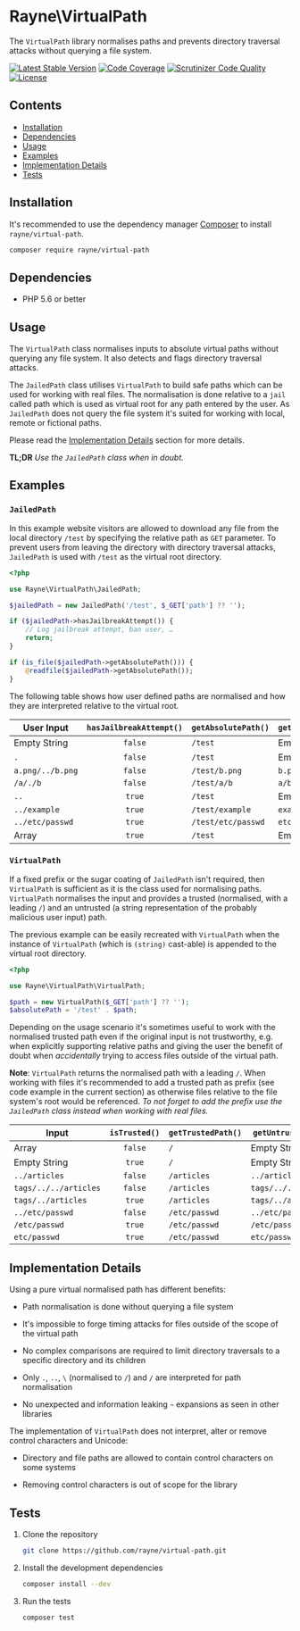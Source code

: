 # Rayne\VirtualPath

The `VirtualPath` library normalises paths and
prevents directory traversal attacks
without querying a file system.

[![Latest Stable Version](https://poser.pugx.org/rayne/virtual-path/v/stable)](https://packagist.org/packages/rayne/virtual-path)
[![Code Coverage](https://scrutinizer-ci.com/g/rayne/virtual-path/badges/coverage.png?b=master)](https://scrutinizer-ci.com/g/rayne/virtual-path/?branch=master)
[![Scrutinizer Code Quality](https://scrutinizer-ci.com/g/rayne/virtual-path/badges/quality-score.png?b=master)](https://scrutinizer-ci.com/g/rayne/virtual-path/?branch=master)
[![License](https://poser.pugx.org/rayne/virtual-path/license)](https://packagist.org/packages/rayne/virtual-path)

## Contents

* [Installation](#installation)
* [Dependencies](#dependencies)
* [Usage](#usage)
* [Examples](#examples)
* [Implementation Details](#implementation-details)
* [Tests](#tests)

## Installation

It's recommended to use the dependency manager
[Composer](https://getcomposer.org/download)
to install `rayne/virtual-path`.

```bash
composer require rayne/virtual-path
```

## Dependencies

* PHP 5.6 or better

## Usage

The `VirtualPath` class normalises inputs to absolute virtual paths
without querying any file system.
It also detects and flags directory traversal attacks.

The `JailedPath` class utilises `VirtualPath` to build safe paths
which can be used for working with real files.
The normalisation is done relative to a `jail` called path
which is used as virtual root for any path entered by the user.
As `JailedPath` does not query the file system
it's suited for working with local, remote or fictional paths.

Please read the [Implementation Details](#implementation-details) section for more details.

**TL;DR** *Use the `JailedPath` class when in doubt.*

## Examples

### `JailedPath`

In this example website visitors are allowed to download any file
from the local directory `/test`
by specifying the relative path as `GET` parameter.
To prevent users from leaving the directory with directory traversal attacks,
`JailedPath` is used with `/test` as the virtual root directory.

```php
<?php

use Rayne\VirtualPath\JailedPath;

$jailedPath = new JailedPath('/test', $_GET['path'] ?? '');

if ($jailedPath->hasJailbreakAttempt()) {
    // Log jailbreak attempt, ban user, …
    return;
}

if (is_file($jailedPath->getAbsolutePath())) {
    @readfile($jailedPath->getAbsolutePath());
}
```

The following table shows how user defined paths are normalised
and how they are interpreted relative to the virtual root.

User Input       | `hasJailbreakAttempt()` | `getAbsolutePath()` | `getRelativePath()`
-----------------|:-----------------------:|---------------------|---
Empty String     | `false`                 | `/test`             | Empty String
`.`              | `false`                 | `/test`             | Empty String
`a.png/../b.png` | `false`                 | `/test/b.png`       | `b.png`
`/a/./b`         | `false`                 | `/test/a/b`         | `a/b`
`..`             | `true`                  | `/test`             | Empty String
`../example`     | `true`                  | `/test/example`     | `example`
`../etc/passwd`  | `true`                  | `/test/etc/passwd`  | `etc/passwd`
Array            | `true`                  | `/test`             | Empty String

### `VirtualPath`

If a fixed prefix or the sugar coating of `JailedPath` isn't required,
then `VirtualPath` is sufficient as it is the class used for normalising paths.
`VirtualPath` normalises the input and provides a trusted
(normalised, with a leading `/`)
and an untrusted
(a string representation of the probably malicious user input)
path.

The previous example can be easily recreated with `VirtualPath`
when the instance of `VirtualPath` (which is `(string)` cast-able)
is appended to the virtual root directory.

```php
<?php

use Rayne\VirtualPath\VirtualPath;

$path = new VirtualPath($_GET['path'] ?? '');
$absolutePath = '/test' . $path;
```

Depending on the usage scenario it's sometimes useful to work with the
normalised trusted path even if the original input is not trustworthy,
e.g. when explicitly supporting relative paths
and giving the user the benefit of doubt when *accidentally*
trying to access files outside of the virtual path.

**Note**: `VirtualPath` returns the normalised path with a leading `/`.
When working with files it's recommended to add a trusted path as prefix
(see code example in the current section)
as otherwise files relative to the file system's root would be referenced.
*To not forget to add the prefix use the `JailedPath` class instead when working with real files.*

Input                 |  `isTrusted()` |  `getTrustedPath()` | `getUntrustedPath()`
----------------------|:--------------:|---------------------|-------------------
Array                 | `false`        | `/`                 | Empty String
Empty String          | `true`         | `/`                 | Empty String
`../articles`         | `false`        | `/articles`         | `../articles`
`tags/../../articles` | `false`        | `/articles`         | `tags/../../articles`
`tags/../articles`    | `true`         | `/articles`         | `tags/../articles`
`../etc/passwd`       | `false`        | `/etc/passwd`       | `../etc/passwd`
`/etc/passwd`         | `true`         | `/etc/passwd`       | `/etc/passwd`
`etc/passwd`          | `true`         | `/etc/passwd`       | `etc/passwd`

## Implementation Details

Using a pure virtual normalised path has different benefits:

* Path normalisation is done without querying a file system

* It's impossible to forge timing attacks for files
  outside of the scope of the virtual path

* No complex comparisons are required to limit directory traversals
  to a specific directory and its children

* Only `.`, `..`, `\` (normalised to `/`) and `/` are interpreted for path normalisation

* No unexpected and information leaking `~` expansions as seen in other libraries

The implementation of `VirtualPath` does not interpret,
alter or remove control characters and Unicode:

* Directory and file paths are allowed to contain control characters on some systems

* Removing control characters is out of scope for the library

## Tests

1. Clone the repository

   ```bash
   git clone https://github.com/rayne/virtual-path.git
   ```

2. Install the development dependencies

   ```bash
   composer install --dev
   ```

3. Run the tests

   ```bash
   composer test
   ```
